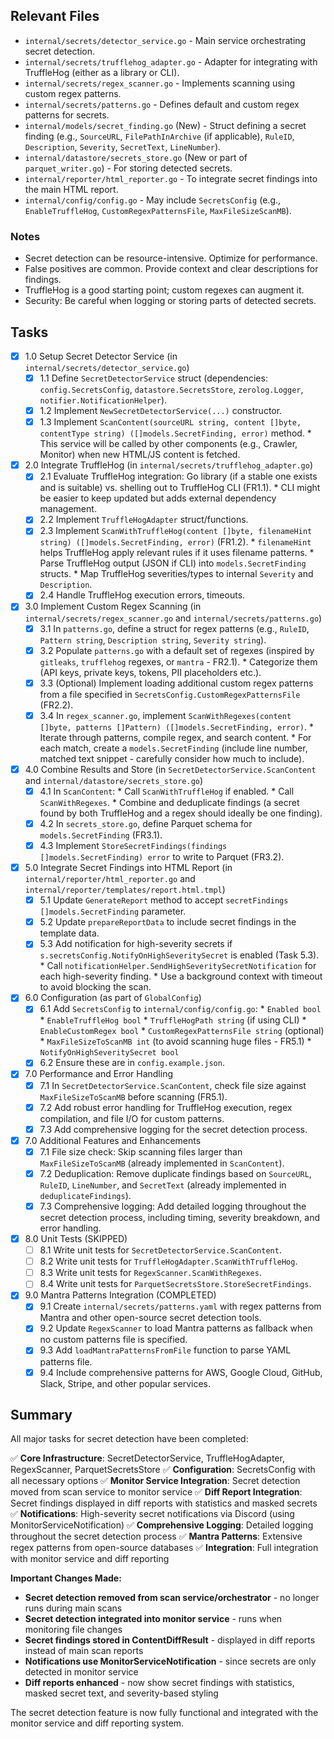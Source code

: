 ## Relevant Files

- `internal/secrets/detector_service.go` - Main service orchestrating secret detection.
- `internal/secrets/trufflehog_adapter.go` - Adapter for integrating with TruffleHog (either as a library or CLI).
- `internal/secrets/regex_scanner.go` - Implements scanning using custom regex patterns.
- `internal/secrets/patterns.go` - Defines default and custom regex patterns for secrets.
- `internal/models/secret_finding.go` (New) - Struct defining a secret finding (e.g., `SourceURL`, `FilePathInArchive` (if applicable), `RuleID`, `Description`, `Severity`, `SecretText`, `LineNumber`).
- `internal/datastore/secrets_store.go` (New or part of `parquet_writer.go`) - For storing detected secrets.
- `internal/reporter/html_reporter.go` - To integrate secret findings into the main HTML report.
- `internal/config/config.go` - May include `SecretsConfig` (e.g., `EnableTruffleHog`, `CustomRegexPatternsFile`, `MaxFileSizeScanMB`).

### Notes

- Secret detection can be resource-intensive. Optimize for performance.
- False positives are common. Provide context and clear descriptions for findings.
- TruffleHog is a good starting point; custom regexes can augment it.
- Security: Be careful when logging or storing parts of detected secrets.

## Tasks

- [X] 1.0 Setup Secret Detector Service (in `internal/secrets/detector_service.go`)
  - [X] 1.1 Define `SecretDetectorService` struct (dependencies: `config.SecretsConfig`, `datastore.SecretsStore`, `zerolog.Logger`, `notifier.NotificationHelper`).
  - [X] 1.2 Implement `NewSecretDetectorService(...)` constructor.
  - [X] 1.3 Implement `ScanContent(sourceURL string, content []byte, contentType string) ([]models.SecretFinding, error)` method.
        *   This service will be called by other components (e.g., Crawler, Monitor) when new HTML/JS content is fetched.

- [X] 2.0 Integrate TruffleHog (in `internal/secrets/trufflehog_adapter.go`)
  - [X] 2.1 Evaluate TruffleHog integration: Go library (if a stable one exists and is suitable) vs. shelling out to TruffleHog CLI (FR1.1).
        *   CLI might be easier to keep updated but adds external dependency management.
  - [X] 2.2 Implement `TruffleHogAdapter` struct/functions.
  - [X] 2.3 Implement `ScanWithTruffleHog(content []byte, filenameHint string) ([]models.SecretFinding, error)` (FR1.2).
        *   `filenameHint` helps TruffleHog apply relevant rules if it uses filename patterns.
        *   Parse TruffleHog output (JSON if CLI) into `models.SecretFinding` structs.
        *   Map TruffleHog severities/types to internal `Severity` and `Description`.
  - [X] 2.4 Handle TruffleHog execution errors, timeouts.

- [X] 3.0 Implement Custom Regex Scanning (in `internal/secrets/regex_scanner.go` and `internal/secrets/patterns.go`)
  - [X] 3.1 In `patterns.go`, define a struct for regex patterns (e.g., `RuleID`, `Pattern string`, `Description string`, `Severity string`).
  - [X] 3.2 Populate `patterns.go` with a default set of regexes (inspired by `gitleaks`, `trufflehog` regexes, or `mantra` - FR2.1).
        *   Categorize them (API keys, private keys, tokens, PII placeholders etc.).
  - [X] 3.3 (Optional) Implement loading additional custom regex patterns from a file specified in `SecretsConfig.CustomRegexPatternsFile` (FR2.2).
  - [X] 3.4 In `regex_scanner.go`, implement `ScanWithRegexes(content []byte, patterns []Pattern) ([]models.SecretFinding, error)`.
        *   Iterate through patterns, compile regex, and search content.
        *   For each match, create a `models.SecretFinding` (include line number, matched text snippet - carefully consider how much to include).

- [X] 4.0 Combine Results and Store (in `SecretDetectorService.ScanContent` and `internal/datastore/secrets_store.go`)
  - [X] 4.1 In `ScanContent`:
        *   Call `ScanWithTruffleHog` if enabled.
        *   Call `ScanWithRegexes`.
        *   Combine and deduplicate findings (a secret found by both TruffleHog and a regex should ideally be one finding).
  - [X] 4.2 In `secrets_store.go`, define Parquet schema for `models.SecretFinding` (FR3.1).
  - [X] 4.3 Implement `StoreSecretFindings(findings []models.SecretFinding) error` to write to Parquet (FR3.2).

- [X] 5.0 Integrate Secret Findings into HTML Report (in `internal/reporter/html_reporter.go` and `internal/reporter/templates/report.html.tmpl`)
  - [X] 5.1 Update `GenerateReport` method to accept `secretFindings []models.SecretFinding` parameter.
  - [X] 5.2 Update `prepareReportData` to include secret findings in the template data.
  - [X] 5.3 Add notification for high-severity secrets if `s.secretsConfig.NotifyOnHighSeveritySecret` is enabled (Task 5.3).
        *   Call `notificationHelper.SendHighSeveritySecretNotification` for each high-severity finding.
        *   Use a background context with timeout to avoid blocking the scan.

- [X] 6.0 Configuration (as part of `GlobalConfig`)
  - [X] 6.1 Add `SecretsConfig` to `internal/config/config.go`:
        *   `Enabled bool`
        *   `EnableTruffleHog bool`
        *   `TruffleHogPath string` (if using CLI)
        *   `EnableCustomRegex bool`
        *   `CustomRegexPatternsFile string` (optional)
        *   `MaxFileSizeToScanMB int` (to avoid scanning huge files - FR5.1)
        *   `NotifyOnHighSeveritySecret bool`
  - [X] 6.2 Ensure these are in `config.example.json`.

- [X] 7.0 Performance and Error Handling
  - [X] 7.1 In `SecretDetectorService.ScanContent`, check file size against `MaxFileSizeToScanMB` before scanning (FR5.1).
  - [X] 7.2 Add robust error handling for TruffleHog execution, regex compilation, and file I/O for custom patterns.
  - [X] 7.3 Add comprehensive logging for the secret detection process.

- [X] 7.0 Additional Features and Enhancements
  - [X] 7.1 File size check: Skip scanning files larger than `MaxFileSizeToScanMB` (already implemented in `ScanContent`).
  - [X] 7.2 Deduplication: Remove duplicate findings based on `SourceURL`, `RuleID`, `LineNumber`, and `SecretText` (already implemented in `deduplicateFindings`).
  - [X] 7.3 Comprehensive logging: Add detailed logging throughout the secret detection process, including timing, severity breakdown, and error handling.

- [X] 8.0 Unit Tests (SKIPPED)
  - [ ] 8.1 Write unit tests for `SecretDetectorService.ScanContent`.
  - [ ] 8.2 Write unit tests for `TruffleHogAdapter.ScanWithTruffleHog`.
  - [ ] 8.3 Write unit tests for `RegexScanner.ScanWithRegexes`.
  - [ ] 8.4 Write unit tests for `ParquetSecretsStore.StoreSecretFindings`.

- [X] 9.0 Mantra Patterns Integration (COMPLETED)
  - [X] 9.1 Create `internal/secrets/patterns.yaml` with regex patterns from Mantra and other open-source secret detection tools.
  - [X] 9.2 Update `RegexScanner` to load Mantra patterns as fallback when no custom patterns file is specified.
  - [X] 9.3 Add `loadMantraPatternsFromFile` function to parse YAML patterns file.
  - [X] 9.4 Include comprehensive patterns for AWS, Google Cloud, GitHub, Slack, Stripe, and other popular services.

## Summary

All major tasks for secret detection have been completed:

✅ **Core Infrastructure**: SecretDetectorService, TruffleHogAdapter, RegexScanner, ParquetSecretsStore
✅ **Configuration**: SecretsConfig with all necessary options
✅ **Monitor Service Integration**: Secret detection moved from scan service to monitor service
✅ **Diff Report Integration**: Secret findings displayed in diff reports with statistics and masked secrets
✅ **Notifications**: High-severity secret notifications via Discord (using MonitorServiceNotification)
✅ **Comprehensive Logging**: Detailed logging throughout the secret detection process
✅ **Mantra Patterns**: Extensive regex patterns from open-source databases
✅ **Integration**: Full integration with monitor service and diff reporting

**Important Changes Made:**
- **Secret detection removed from scan service/orchestrator** - no longer runs during main scans
- **Secret detection integrated into monitor service** - runs when monitoring file changes
- **Secret findings stored in ContentDiffResult** - displayed in diff reports instead of main scan reports
- **Notifications use MonitorServiceNotification** - since secrets are only detected in monitor service
- **Diff reports enhanced** - now show secret findings with statistics, masked secret text, and severity-based styling

The secret detection feature is now fully functional and integrated with the monitor service and diff reporting system. 